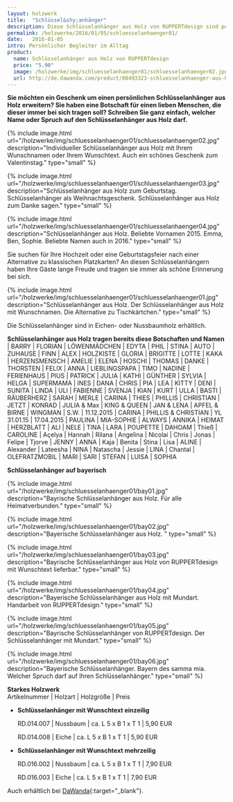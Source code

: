 ```yaml
---
layout: holzwerk
title:  "Schlüssel&shy;anhänger"
description: Diese Schlüsselanhänger aus Holz von RUPPERTdesign sind persönliche Begleiter im Alltag. Der Schlüsselanhänger kann mit einem Namen oder einem Spruch versehen werden. Auch ein tolles Geschenk zum Valentinstag. 
permalink: /holzwerke/2016/01/05/schluesselanhaenger01/
date:   2016-01-05
intro: Persönlicher Begleiter im Alltag
product:
  name: Schlüsselanhänger aus Holz von RUPPERTdesign
  price: "5.90"
  image: /holzwerke/img/schluesselanhaenger01/schluesselanhaenger02.jpg
  url: http://de.dawanda.com/product/88493323-schluesselanhaenger-aus-holz-mit-wunschnamen
---
```


**Sie möchten ein Geschenk um einen persönlichen Schlüsselanhänger aus Holz erweitern? 
Sie haben eine Botschaft für einen lieben Menschen, 
die dieser immer bei sich tragen soll? Schreiben Sie ganz einfach, 
welcher Name oder Spruch auf den Schlüsselanhänger aus Holz darf.**

{% include image.html url="/holzwerke/img/schluesselanhaenger01/schluesselanhaenger02.jpg" description="Individueller Schlüsselanhänger aus Holz mit Ihrem Wunschnamen oder Ihrem Wunschtext. Auch ein schönes Geschenk zum Valentinstag." type="small" %}

{% include image.html url="/holzwerke/img/schluesselanhaenger01/schluesselanhaenger03.jpg" description="Schlüsselanhänger aus Holz zum Geburtstag. Schlüsselanhänger als Weihnachtsgeschenk. Schlüsselanhänger aus Holz zum Danke sagen." type="small" %}

{% include image.html url="/holzwerke/img/schluesselanhaenger01/schluesselanhaenger04.jpg" description="Schlüsselanhänger aus Holz. Beliebte Vornamen 2015. Emma, Ben, Sophie. Beliebte Namen auch in 2016." type="small" %}

Sie suchen für Ihre Hochzeit oder eine Geburtstagsfeier nach einer Alternative zu klassischen Platzkarten?
An diesen Schlüsselanhängern haben Ihre Gäste lange Freude und tragen sie immer als schöne Erinnerung bei sich.

{% include image.html url="/holzwerke/img/schluesselanhaenger01/schluesselanhaenger01.jpg" description="Schlüsselanhänger aus Holz. Der Schlüsselanhänger aus Holz mit Wunschnamen. Die Alternative zu Tischkärtchen." type="small" %}


Die Schlüsselanhänger sind in Eichen- oder Nussbaumholz erhältlich.


**Schlüsselanhänger &shy;aus Holz &shy;tragen &shy;bereits &shy;diese Botschaften &shy;und Namen**
\| BARRY \| FLORIAN \| LÖWENMÄDCHEN \| EDYTA \| PHIL \| STINA \| AUTO \| ZUHAUSE \| FINN \| ALEX \| HOLZKISTE \| 
GLORIA \| BRIGITTE \| LOTTE \| KAKA \| HERZENSMENSCH \| AMELIE \| ELENA \| HOSCHI \| THOMAS \| DANKE \| THORSTEN \| 
FELIX \| ANNA \| LIEBLINGSPAPA \| TIMO \| NADINE \| FERIENHAUS \| PIUS \| PATRICK \| JULIA \| KATHI \| GÜNTHER \| SYLVIA \|
 HELGA \| SUPERMAMA \| INES \| DANA \| CHRIS \| PIA \| LEA \| KITTY \| DENI \| SUNITA \| LINDA \| ULI \| FABIENNE \| 
 SVENJA \| KIAN \| KURT \| ULLA \| BASTI \| RÄUBERHERZ \|  SARAH \| MERLE \| CARINA \| THIES \| PHILLIS \| CHRISTIAN \| 
 JETZT \| KONRAD \| JULIA & Max \| KING & QUEEN \| JAN & LENA \| APFEL & BIRNE \| WINGMAN \| S.W. \| 11.12.2015 \| CARINA \| PHILLIS & CHRISTIAN \|
 YL 31.01.15 \| 17.04.2015 \| PAULINA \| MIA-SOPHIE \| ALWAYS \| ANNIKA \| HEIMAT \| HERZBLATT \| ALI \| NELE \| TINA \| LARA \|
 POUPETTE \| DAHOAM \| Thieß \| CAROLINE \| Açelya \| Hannah \| Rilana \| Angelina \| Nicolai \| Chris \|
Jonas \| Felipe \| Tjorve \| JENNY \| ANNA \| Kaja \| Benita \| Stina \| Lisa \|
ALINE \| Alexander \| Lateesha \|  NINA \| Natascha \| Jessie \| LINA \| Chantal \| OLEFRATZMOBIL \| MARI \| SARI \| 
STEFAN \| LUISA \| SOPHIA


**Schlüsselanhänger auf bayerisch** 


{% include image.html url="/holzwerke/img/schluesselanhaenger01/bay01.jpg" description="Bayrische Schlüsselanhänger aus Holz. Für alle Heimatverbunden." type="small" %}


{% include image.html url="/holzwerke/img/schluesselanhaenger01/bay02.jpg" description="Bayerische Schlüsselanhänger aus Holz. " type="small" %}


{% include image.html url="/holzwerke/img/schluesselanhaenger01/bay03.jpg" description="Bayrische Schlüsselanhänger aus Holz von RUPPERTdesign mit Wunschtext lieferbar." type="small" %}


{% include image.html url="/holzwerke/img/schluesselanhaenger01/bay04.jpg" description="Bayerische Schlüsselanhänger aus Holz mit Mundart. Handarbeit von RUPPERTdesign." type="small" %}


{% include image.html url="/holzwerke/img/schluesselanhaenger01/bay05.jpg" description="Bayrische Schlüsselanhänger von RUPPERTdesign. Der Schlüsselanhänger mit Mundart." type="small" %}


{% include image.html url="/holzwerke/img/schluesselanhaenger01/bay06.jpg" description="Bayerische Schlüsselanhänger. Bayern des samma mia. Welcher Spruch darf auf Ihren Schlüsselanhänger." type="small" %}


**Starkes Holzwerk**   
Artikelnummer \| Holzart \| Holzgröße \| Preis

* **Schlüsselanhänger mit Wunschtext einzeilig**
     
	RD.014.007  \| 	Nussbaum \| ca. L 5 x B 1 x T 1 \| 5,90 EUR
	
	RD.014.008  \| 	Eiche \| ca. L 5 x B 1 x T 1 \| 5,90 EUR
	

* **Schlüsselanhänger mit Wunschtext mehrzeilig**
      
	RD.016.002  \| 	Nussbaum \| ca. L 5 x B 1 x T 1 \| 7,90 EUR
	
	RD.016.003  \| 	Eiche \| ca. L 5 x B 1 x T 1 \| 7,90 EUR
	
Auch erhältlich bei [DaWanda][1]{:target="_blank"}.	
	
 [1]: http://de.dawanda.com/product/88493323-schluesselanhaenger-aus-holz-mit-wunschnamen
	